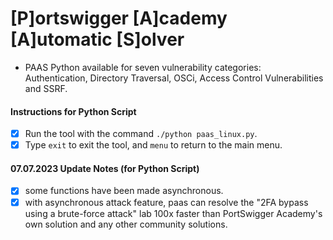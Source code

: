  # [P]ortswigger [A]cademy [A]utomatic [S]olver
- PAAS Python available for seven vulnerability categories: Authentication, Directory Traversal, OSCi, Access Control Vulnerabilities and SSRF.

#### Instructions for Python Script
 - [x] Run the tool with the command `./python paas_linux.py`.
 - [x] Type `exit` to exit the tool, and `menu` to return to the main menu.

#### 07.07.2023 Update Notes (for Python Script)
- [x] some functions have been made asynchronous.
- [x] with asynchronous attack feature, paas can resolve the "2FA bypass using a brute-force attack" lab 100x faster than PortSwigger Academy's own solution and any other community solutions.
